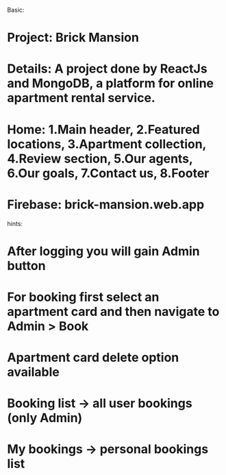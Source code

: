 Basic:
# Project: Brick Mansion
# Details: A project done by ReactJs and MongoDB, a platform for online apartment rental service.
# Home: 1.Main header, 2.Featured locations, 3.Apartment collection, 4.Review section, 5.Our agents, 6.Our goals, 7.Contact us, 8.Footer
# Firebase: brick-mansion.web.app

hints:
# After logging you will gain Admin button
# For booking first select an apartment card and then navigate to Admin > Book
# Apartment card delete option available
# Booking list -> all user bookings (only Admin)
# My bookings -> personal bookings list
